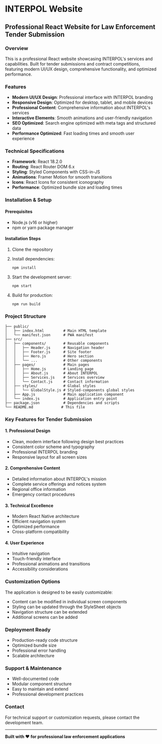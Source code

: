 # INTERPOL Website

## Professional React Website for Law Enforcement Tender Submission

### Overview
This is a professional React website showcasing INTERPOL's services and capabilities. Built for tender submissions and contract competitions, featuring modern UI/UX design, comprehensive functionality, and optimized performance.

### Features
- **Modern UI/UX Design**: Professional interface with INTERPOL branding
- **Responsive Design**: Optimized for desktop, tablet, and mobile devices
- **Professional Content**: Comprehensive information about INTERPOL's services
- **Interactive Elements**: Smooth animations and user-friendly navigation
- **SEO Optimized**: Search engine optimized with meta tags and structured data
- **Performance Optimized**: Fast loading times and smooth user experience

### Technical Specifications
- **Framework**: React 18.2.0
- **Routing**: React Router DOM 6.x
- **Styling**: Styled Components with CSS-in-JS
- **Animations**: Framer Motion for smooth transitions
- **Icons**: React Icons for consistent iconography
- **Performance**: Optimized bundle size and loading times

### Installation & Setup

#### Prerequisites
- Node.js (v16 or higher)
- npm or yarn package manager

#### Installation Steps
1. Clone the repository
2. Install dependencies:
   ```bash
   npm install
   ```

3. Start the development server:
   ```bash
   npm start
   ```

4. Build for production:
   ```bash
   npm run build
   ```

### Project Structure
```
├── public/
│   ├── index.html         # Main HTML template
│   └── manifest.json      # PWA manifest
├── src/
│   ├── components/        # Reusable components
│   │   ├── Header.js      # Navigation header
│   │   ├── Footer.js      # Site footer
│   │   ├── Hero.js        # Hero section
│   │   └── ...            # Other components
│   ├── pages/             # Main pages
│   │   ├── Home.js        # Landing page
│   │   ├── About.js       # About INTERPOL
│   │   ├── Services.js    # Services overview
│   │   └── Contact.js     # Contact information
│   ├── styles/            # Global styles
│   │   └── GlobalStyle.js # Styled-components global styles
│   ├── App.js             # Main application component
│   └── index.js           # Application entry point
├── package.json           # Dependencies and scripts
└── README.md             # This file
```

### Key Features for Tender Submission

#### 1. Professional Design
- Clean, modern interface following design best practices
- Consistent color scheme and typography
- Professional INTERPOL branding
- Responsive layout for all screen sizes

#### 2. Comprehensive Content
- Detailed information about INTERPOL's mission
- Complete service offerings and notices system
- Regional office information
- Emergency contact procedures

#### 3. Technical Excellence
- Modern React Native architecture
- Efficient navigation system
- Optimized performance
- Cross-platform compatibility

#### 4. User Experience
- Intuitive navigation
- Touch-friendly interface
- Professional animations and transitions
- Accessibility considerations

### Customization Options
The application is designed to be easily customizable:
- Content can be modified in individual screen components
- Styling can be updated through the StyleSheet objects
- Navigation structure can be extended
- Additional screens can be added

### Deployment Ready
- Production-ready code structure
- Optimized bundle size
- Professional error handling
- Scalable architecture

### Support & Maintenance
- Well-documented code
- Modular component structure
- Easy to maintain and extend
- Professional development practices

### Contact
For technical support or customization requests, please contact the development team.

---

**Built with ❤️ for professional law enforcement applications**
